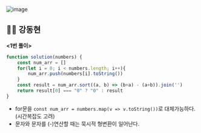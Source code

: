 
![image](https://user-images.githubusercontent.com/97653052/158990042-cb9892cc-9088-42a7-bc4b-c7421a5172fc.png)

## 🙎‍♂️ 강동현
**<1번 풀이>**
```javascript
function solution(numbers) {
    const num_arr = []
    for(let i = 0; i < numbers.length; i++){
        num_arr.push(numbers[i].toString())
    }
    const result = num_arr.sort((a, b) => (b+a) - (a+b)).join('')
    return result[0] === "0" ? "0" : result
}
```
- for문을 `const num_arr = numbers.map(v => v.toString())`로 대체가능하다.(시간복잡도 고려)
- 문자와 문자를 (-)연산할 때는 묵시적 형변환이 일어난다. 

